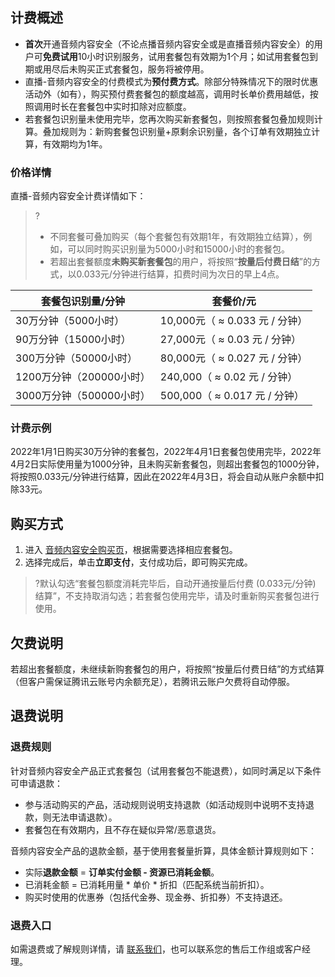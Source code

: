 ## 计费概述
- **首次**开通音频内容安全（不论点播音频内容安全或是直播音频内容安全）的用户可**免费试用**10小时识别服务，试用套餐包有效期为1个月；如试用套餐包到期或用尽后未购买正式套餐包，服务将被停用。
- 直播-音频内容安全的付费模式为**预付费方式**。除部分特殊情况下的限时优惠活动外（如有），购买预付费套餐包的额度越高，调用时长单价费用越低，按照调用时长在套餐包中实时扣除对应额度。
- 若套餐包识别量未使用完毕，您再次购买新套餐包，则按照套餐包叠加规则计算。叠加规则为：新购套餐包识别量+原剩余识别量，各个订单有效期独立计算，有效期均为1年。


### 价格详情
直播-音频内容安全计费详情如下：
>?
>- 不同套餐可叠加购买（每个套餐包有效期1年，有效期独立结算），例如，可以同时购买识别量为5000小时和15000小时的套餐包。
>- 若超出套餐额度**未购买新套餐包**的用户，将按照“**按量后付费日结**”的方式，以0.033元/分钟进行结算，扣费时间为次日的早上4点。

| 套餐包识别量/分钟        | 套餐价/元                      |
| ------------------------ | ------------------------------ |
| 30万分钟（5000小时）     | 10,000元（ ≈ 0.033 元 / 分钟） |
| 90万分钟（15000小时）    | 27,000元（ ≈ 0.03 元 / 分钟）  |
| 300万分钟（50000小时）   | 80,000元（ ≈ 0.027 元 / 分钟） |
| 1200万分钟（200000小时） | 240,000（ ≈ 0.02 元 / 分钟）   |
| 3000万分钟（500000小时） | 500,000（ ≈ 0.017 元 / 分钟）  |

### 计费示例
2022年1月1日购买30万分钟的套餐包，2022年4月1日套餐包使用完毕，2022年4月2日实际使用量为1000分钟，且未购买新套餐包，则超出套餐包的1000分钟，将按照0.033元/分钟进行结算，因此在2022年4月3日，将会自动从账户余额中扣除33元。



## 购买方式
1.	进入 [音频内容安全购买页](https://buy.cloud.tencent.com/lams)，根据需要选择相应套餐包。
2.	选择完成后，单击**立即支付**，支付成功后，即可购买完成。
>?默认勾选“套餐包额度消耗完毕后，自动开通按量后付费 (0.033元/分钟) 结算”，不支持取消勾选；若套餐包使用完毕，请及时重新购买套餐包进行使用。



## 欠费说明

若超出套餐额度，未继续新购套餐包的用户，将按照“按量后付费日结”的方式结算（但客户需保证腾讯云账号内余额充足），若腾讯云账户欠费将自动停服。

## 退费说明
### 退费规则
 针对音频内容安全产品正式套餐包（试用套餐包不能退费），如同时满足以下条件可申请退款：
- 参与活动购买的产品，活动规则说明支持退款（如活动规则中说明不支持退款，则无法申请退款）。
- 套餐包在有效期内，且不存在疑似异常/恶意退货。

音频内容安全产品的退款金额，基于使用套餐量折算，具体金额计算规则如下：
- 实际**退款金额** = **订单实付金额 - 资源已消耗金额**。
- 已消耗金额 = 已消耗用量 * 单价 * 折扣（匹配系统当前折扣）。
- 购买时使用的优惠券（包括代金券、现金券、折扣券）不支持退还。

### 退费入口
如需退费或了解规则详情，请 [联系我们](https://cloud.tencent.com/online-service?from=ticket-tab)，也可以联系您的售后工作组或客户经理。

